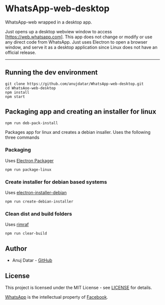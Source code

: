 # WhatsApp-web-desktop
WhatsApp-web wrapped in a desktop app.

Just opens up a desktop webview window to access [https://web.whatsapp.com]. This app does not change or modify or use any direct code from WhatsApp. Just uses Electron to open a browser window, and serve it as a desktop application since Linux does not have an official release.

___
## Running the dev environment
```
git clone https://github.com/anujdatar/WhatsApp-web-desktop.git
cd WhatsAoo-web-desktop
npm install
npm start
```

## Packaging app and creating an installer for linux
```
npm run deb-pack-install
```
Packages app for linux and creates a debian insaller.
Uses the following three commands

### Packaging
Uses [Electron Packager](https://github.com/electron-userland/electron-packager/)
```
npm run package-linux
```
### Create installer for debian based systems
Uses [electron-installer-debian](https://github.com/electron-userland/electron-installer-debian/)
```
npm run create-debian-installer
```

### Clean dist and build folders
Uses [rimraf](https://github.com/isaacs/rimraf/)
```
npm run clear-build
```

## Author
* Anuj Datar - [GitHub](https://github.com/anujdatar/)

## License
This project is licensed under the MIT License - see [LICENSE](https://github.com/anujdatar/WhatsApp-web-desktop/blob/master/LICENSE) for details.

[WhatsApp](https://www.whatsapp.com/) is the intellectual property of [Facebook](facebook.com).
